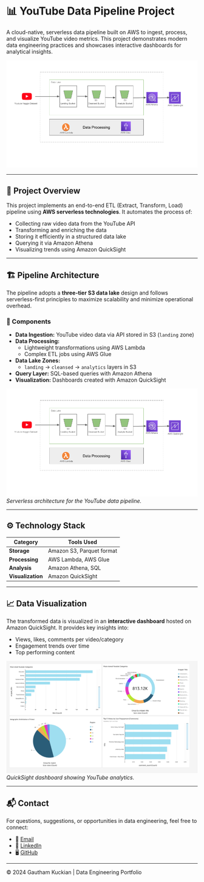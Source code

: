 # 📊 YouTube Data Pipeline Project

A cloud-native, serverless data pipeline built on AWS to ingest, process, and visualize YouTube video metrics. This project demonstrates modern data engineering practices and showcases interactive dashboards for analytical insights.

![Project Header](architecture.png)

---

## 🚀 Project Overview

This project implements an end-to-end ETL (Extract, Transform, Load) pipeline using **AWS serverless technologies**. It automates the process of:

- Collecting raw video data from the YouTube API
- Transforming and enriching the data
- Storing it efficiently in a structured data lake
- Querying it via Amazon Athena
- Visualizing trends using Amazon QuickSight

---

## 🏗️ Pipeline Architecture

The pipeline adopts a **three-tier S3 data lake** design and follows serverless-first principles to maximize scalability and minimize operational overhead.

### 🔧 Components

- **Data Ingestion:** YouTube video data via API stored in S3 (`landing` zone)
- **Data Processing:**
  - Lightweight transformations using AWS Lambda
  - Complex ETL jobs using AWS Glue
- **Data Lake Zones:** 
  - `landing` → `cleansed` → `analytics` layers in S3
- **Query Layer:** SQL-based queries with Amazon Athena
- **Visualization:** Dashboards created with Amazon QuickSight

![Pipeline Architecture](architecture.png)
*Serverless architecture for the YouTube data pipeline.*

---

## ⚙️ Technology Stack

| Category        | Tools Used                     |
|----------------|---------------------------------|
| **Storage**     | Amazon S3, Parquet format       |
| **Processing**  | AWS Lambda, AWS Glue            |
| **Analysis**    | Amazon Athena, SQL              |
| **Visualization** | Amazon QuickSight             |

---

## 📈 Data Visualization

The transformed data is visualized in an **interactive dashboard** hosted on Amazon QuickSight. It provides key insights into:

- Views, likes, comments per video/category
- Engagement trends over time
- Top performing content

![Dashboard Preview](dashboard.jpg)
*QuickSight dashboard showing YouTube analytics.*

---

## 📬 Contact

For questions, suggestions, or opportunities in data engineering, feel free to connect:

- 📧 [Email](mailto:gauthamkuckian07@gmail.com)
- 💼 [LinkedIn](https://linkedin.com/in/gauthamkuckian)
- 🖥️ [GitHub](https://github.com/gauthamkuckian)

---

© 2024 Gautham Kuckian | Data Engineering Portfolio

